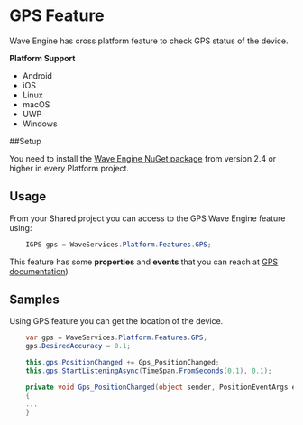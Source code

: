 # GPS Feature

Wave Engine has cross platform feature to check GPS status of the device.

**Platform Support**

- Android
- iOS
- Linux
- macOS
- UWP
- Windows

##Setup

You need to install the [Wave Engine NuGet package](https://www.nuget.org/packages/WaveEngine/) from version 2.4 or higher in every Platform project.

## Usage

From your Shared project you can access to the GPS Wave Engine feature using:
```c#
    IGPS gps = WaveServices.Platform.Features.GPS;
```    

This feature has some **properties** and **events** that you can reach at [GPS documentation](xref:WaveEngine.Common.Features.GPS.IGPS))

## Samples

Using GPS feature you can get the location of the device.

```c#
    var gps = WaveServices.Platform.Features.GPS;
    gps.DesiredAccuracy = 0.1;

    this.gps.PositionChanged += Gps_PositionChanged;
    this.gps.StartListeningAsync(TimeSpan.FromSeconds(0.1), 0.1);

    private void Gps_PositionChanged(object sender, PositionEventArgs e)
    {
    ...
    }
```



